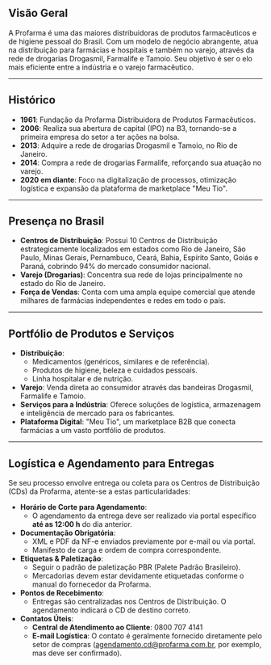 ## Visão Geral

A Profarma é uma das maiores distribuidoras de produtos farmacêuticos e de higiene pessoal do Brasil. Com um modelo de negócio abrangente, atua na distribuição para farmácias e hospitais e também no varejo, através da rede de drogarias Drogasmil, Farmalife e Tamoio. Seu objetivo é ser o elo mais eficiente entre a indústria e o varejo farmacêutico.

---

## Histórico

-   **1961**: Fundação da Profarma Distribuidora de Produtos Farmacêuticos.
-   **2006**: Realiza sua abertura de capital (IPO) na B3, tornando-se a primeira empresa do setor a ter ações na bolsa.
-   **2013**: Adquire a rede de drogarias Drogasmil e Tamoio, no Rio de Janeiro.
-   **2014**: Compra a rede de drogarias Farmalife, reforçando sua atuação no varejo.
-   **2020 em diante**: Foco na digitalização de processos, otimização logística e expansão da plataforma de marketplace "Meu Tio".

---

## Presença no Brasil

-   **Centros de Distribuição**: Possui 10 Centros de Distribuição estrategicamente localizados em estados como Rio de Janeiro, São Paulo, Minas Gerais, Pernambuco, Ceará, Bahia, Espírito Santo, Goiás e Paraná, cobrindo 94% do mercado consumidor nacional.
-   **Varejo (Drogarias)**: Concentra sua rede de lojas principalmente no estado do Rio de Janeiro.
-   **Força de Vendas**: Conta com uma ampla equipe comercial que atende milhares de farmácias independentes e redes em todo o país.

---

## Portfólio de Produtos e Serviços

-   **Distribuição**:
    -   Medicamentos (genéricos, similares e de referência).
    -   Produtos de higiene, beleza e cuidados pessoais.
    -   Linha hospitalar e de nutrição.
-   **Varejo**: Venda direta ao consumidor através das bandeiras Drogasmil, Farmalife e Tamoio.
-   **Serviços para a Indústria**: Oferece soluções de logística, armazenagem e inteligência de mercado para os fabricantes.
-   **Plataforma Digital**: "Meu Tio", um marketplace B2B que conecta farmácias a um vasto portfólio de produtos.

---

## Logística e Agendamento para Entregas

Se seu processo envolve entrega ou coleta para os Centros de Distribuição (CDs) da Profarma, atente-se a estas particularidades:

-   **Horário de Corte para Agendamento**:
    -   O agendamento da entrega deve ser realizado via portal específico **até as 12:00 h** do dia anterior.
-   **Documentação Obrigatória**:
    -   XML e PDF da NF-e enviados previamente por e-mail ou via portal.
    -   Manifesto de carga e ordem de compra correspondente.
-   **Etiquetas & Paletização**:
    -   Seguir o padrão de paletização PBR (Palete Padrão Brasileiro).
    -   Mercadorias devem estar devidamente etiquetadas conforme o manual do fornecedor da Profarma.
-   **Pontos de Recebimento**:
    -   Entregas são centralizadas nos Centros de Distribuição. O agendamento indicará o CD de destino correto.
-   **Contatos Úteis**:
    -   **Central de Atendimento ao Cliente**: 0800 707 4141
    -   **E-mail Logística**: O contato é geralmente fornecido diretamente pelo setor de compras (agendamento.cd@profarma.com.br, por exemplo, mas deve ser confirmado).
